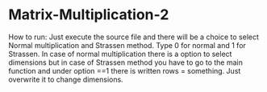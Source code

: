 # Matrix-Multiplication-2
How to run: 
		Just execute the source file and there will be a choice to select Normal multiplication and Strassen method. Type 0 for normal and 1 for Strassen. In case of normal multiplication there is a option to select dimensions but in case of Strassen method you have to go to the main function and under option ==1 there is written rows = something. Just overwrite it to change dimensions.
